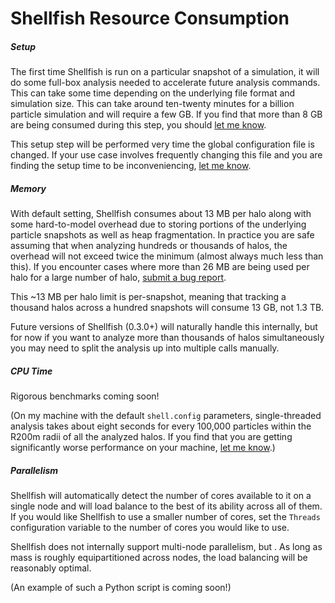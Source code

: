 # Shellfish Resource Consumption

##### Setup
The first time Shellfish is run on a particular snapshot of a simulation, it
will do some full-box analysis needed to accelerate future analysis commands.
This can take some time depending on the underlying file format and simulation
size. This can take around ten-twenty minutes for a billion particle simulation
and will require a few GB. If you find that more than 8 GB are being consumed
during this step, you should [let me know](https://github.com/phil-mansfield/shellfish/issues).

This setup step will be performed very time the global configuration file is
changed. If your use case involves frequently changing this file and you are finding
the setup time to be inconveniencing, [let me know](https://github.com/phil-mansfield/shellfish/issues).

##### Memory

With default setting, Shellfish consumes about 13 MB per halo along with some
hard-to-model overhead due to storing portions of the underlying particle snapshots
as well as heap fragmentation. In practice you are safe assuming
that when analyzing hundreds or thousands of halos, the overhead will not exceed twice
the minimum (almost always much less than this). If you encounter cases where more than
26 MB are being used per halo for a large number of halo, [submit a bug report](https://github.com/phil-mansfield/shellfish/issues).

This ~13 MB per halo limit is per-snapshot, meaning that tracking a thousand halos across
a hundred snapshots will consume 13 GB, not 1.3 TB.

Future versions of Shellfish (0.3.0+) will naturally handle this internally, but for
now if you want to analyze more than thousands of halos simultaneously you may need to
split the analysis up into multiple calls manually.

##### CPU Time

Rigorous benchmarks coming soon!

(On my machine with the default `shell.config` parameters, single-threaded analysis
takes about eight seconds for every 100,000 particles within the R200m radii of all
the analyzed halos. If you find that you are getting significantly worse performance
on your machine, [let me know](https://github.com/phil-mansfield/shellfish/issues).)

##### Parallelism

Shellfish will automatically detect the number of cores available to it on a single
node and will load balance to the best of its ability across all of them. If you
would like Shellfish to use a smaller number of cores, set the `Threads` configuration
variable to the number of cores you would like to use.

Shellfish does not internally support multi-node parallelism, but . As long as mass
is roughly equipartitioned across nodes, the load balancing will be reasonably optimal.

(An example of such a Python script is coming soon!)
